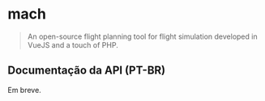 # mach
> An open-source flight planning tool for flight simulation developed in VueJS and a touch of PHP.

## Documentação da API (PT-BR)
Em breve.
